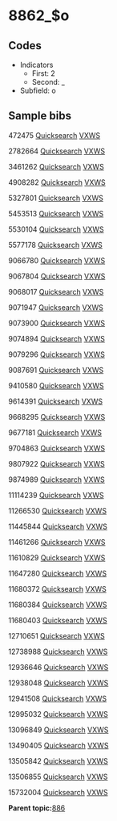# 8862\_$o

## Codes

-   Indicators
    -   First: 2
    -   Second: \_
-   Subfield: o

## Sample bibs

472475 [Quicksearch](https://search.library.yale.edu/catalog/472475) [VXWS](http://prodorbis.library.yale.edu:7014/vxws/GetHoldingsService?bibId=472475)

2782664 [Quicksearch](https://search.library.yale.edu/catalog/2782664) [VXWS](http://prodorbis.library.yale.edu:7014/vxws/GetHoldingsService?bibId=2782664)

3461262 [Quicksearch](https://search.library.yale.edu/catalog/3461262) [VXWS](http://prodorbis.library.yale.edu:7014/vxws/GetHoldingsService?bibId=3461262)

4908282 [Quicksearch](https://search.library.yale.edu/catalog/4908282) [VXWS](http://prodorbis.library.yale.edu:7014/vxws/GetHoldingsService?bibId=4908282)

5327801 [Quicksearch](https://search.library.yale.edu/catalog/5327801) [VXWS](http://prodorbis.library.yale.edu:7014/vxws/GetHoldingsService?bibId=5327801)

5453513 [Quicksearch](https://search.library.yale.edu/catalog/5453513) [VXWS](http://prodorbis.library.yale.edu:7014/vxws/GetHoldingsService?bibId=5453513)

5530104 [Quicksearch](https://search.library.yale.edu/catalog/5530104) [VXWS](http://prodorbis.library.yale.edu:7014/vxws/GetHoldingsService?bibId=5530104)

5577178 [Quicksearch](https://search.library.yale.edu/catalog/5577178) [VXWS](http://prodorbis.library.yale.edu:7014/vxws/GetHoldingsService?bibId=5577178)

9066780 [Quicksearch](https://search.library.yale.edu/catalog/9066780) [VXWS](http://prodorbis.library.yale.edu:7014/vxws/GetHoldingsService?bibId=9066780)

9067804 [Quicksearch](https://search.library.yale.edu/catalog/9067804) [VXWS](http://prodorbis.library.yale.edu:7014/vxws/GetHoldingsService?bibId=9067804)

9068017 [Quicksearch](https://search.library.yale.edu/catalog/9068017) [VXWS](http://prodorbis.library.yale.edu:7014/vxws/GetHoldingsService?bibId=9068017)

9071947 [Quicksearch](https://search.library.yale.edu/catalog/9071947) [VXWS](http://prodorbis.library.yale.edu:7014/vxws/GetHoldingsService?bibId=9071947)

9073900 [Quicksearch](https://search.library.yale.edu/catalog/9073900) [VXWS](http://prodorbis.library.yale.edu:7014/vxws/GetHoldingsService?bibId=9073900)

9074894 [Quicksearch](https://search.library.yale.edu/catalog/9074894) [VXWS](http://prodorbis.library.yale.edu:7014/vxws/GetHoldingsService?bibId=9074894)

9079296 [Quicksearch](https://search.library.yale.edu/catalog/9079296) [VXWS](http://prodorbis.library.yale.edu:7014/vxws/GetHoldingsService?bibId=9079296)

9087691 [Quicksearch](https://search.library.yale.edu/catalog/9087691) [VXWS](http://prodorbis.library.yale.edu:7014/vxws/GetHoldingsService?bibId=9087691)

9410580 [Quicksearch](https://search.library.yale.edu/catalog/9410580) [VXWS](http://prodorbis.library.yale.edu:7014/vxws/GetHoldingsService?bibId=9410580)

9614391 [Quicksearch](https://search.library.yale.edu/catalog/9614391) [VXWS](http://prodorbis.library.yale.edu:7014/vxws/GetHoldingsService?bibId=9614391)

9668295 [Quicksearch](https://search.library.yale.edu/catalog/9668295) [VXWS](http://prodorbis.library.yale.edu:7014/vxws/GetHoldingsService?bibId=9668295)

9677181 [Quicksearch](https://search.library.yale.edu/catalog/9677181) [VXWS](http://prodorbis.library.yale.edu:7014/vxws/GetHoldingsService?bibId=9677181)

9704863 [Quicksearch](https://search.library.yale.edu/catalog/9704863) [VXWS](http://prodorbis.library.yale.edu:7014/vxws/GetHoldingsService?bibId=9704863)

9807922 [Quicksearch](https://search.library.yale.edu/catalog/9807922) [VXWS](http://prodorbis.library.yale.edu:7014/vxws/GetHoldingsService?bibId=9807922)

9874989 [Quicksearch](https://search.library.yale.edu/catalog/9874989) [VXWS](http://prodorbis.library.yale.edu:7014/vxws/GetHoldingsService?bibId=9874989)

11114239 [Quicksearch](https://search.library.yale.edu/catalog/11114239) [VXWS](http://prodorbis.library.yale.edu:7014/vxws/GetHoldingsService?bibId=11114239)

11266530 [Quicksearch](https://search.library.yale.edu/catalog/11266530) [VXWS](http://prodorbis.library.yale.edu:7014/vxws/GetHoldingsService?bibId=11266530)

11445844 [Quicksearch](https://search.library.yale.edu/catalog/11445844) [VXWS](http://prodorbis.library.yale.edu:7014/vxws/GetHoldingsService?bibId=11445844)

11461266 [Quicksearch](https://search.library.yale.edu/catalog/11461266) [VXWS](http://prodorbis.library.yale.edu:7014/vxws/GetHoldingsService?bibId=11461266)

11610829 [Quicksearch](https://search.library.yale.edu/catalog/11610829) [VXWS](http://prodorbis.library.yale.edu:7014/vxws/GetHoldingsService?bibId=11610829)

11647280 [Quicksearch](https://search.library.yale.edu/catalog/11647280) [VXWS](http://prodorbis.library.yale.edu:7014/vxws/GetHoldingsService?bibId=11647280)

11680372 [Quicksearch](https://search.library.yale.edu/catalog/11680372) [VXWS](http://prodorbis.library.yale.edu:7014/vxws/GetHoldingsService?bibId=11680372)

11680384 [Quicksearch](https://search.library.yale.edu/catalog/11680384) [VXWS](http://prodorbis.library.yale.edu:7014/vxws/GetHoldingsService?bibId=11680384)

11680403 [Quicksearch](https://search.library.yale.edu/catalog/11680403) [VXWS](http://prodorbis.library.yale.edu:7014/vxws/GetHoldingsService?bibId=11680403)

12710651 [Quicksearch](https://search.library.yale.edu/catalog/12710651) [VXWS](http://prodorbis.library.yale.edu:7014/vxws/GetHoldingsService?bibId=12710651)

12738988 [Quicksearch](https://search.library.yale.edu/catalog/12738988) [VXWS](http://prodorbis.library.yale.edu:7014/vxws/GetHoldingsService?bibId=12738988)

12936646 [Quicksearch](https://search.library.yale.edu/catalog/12936646) [VXWS](http://prodorbis.library.yale.edu:7014/vxws/GetHoldingsService?bibId=12936646)

12938048 [Quicksearch](https://search.library.yale.edu/catalog/12938048) [VXWS](http://prodorbis.library.yale.edu:7014/vxws/GetHoldingsService?bibId=12938048)

12941508 [Quicksearch](https://search.library.yale.edu/catalog/12941508) [VXWS](http://prodorbis.library.yale.edu:7014/vxws/GetHoldingsService?bibId=12941508)

12995032 [Quicksearch](https://search.library.yale.edu/catalog/12995032) [VXWS](http://prodorbis.library.yale.edu:7014/vxws/GetHoldingsService?bibId=12995032)

13096849 [Quicksearch](https://search.library.yale.edu/catalog/13096849) [VXWS](http://prodorbis.library.yale.edu:7014/vxws/GetHoldingsService?bibId=13096849)

13490405 [Quicksearch](https://search.library.yale.edu/catalog/13490405) [VXWS](http://prodorbis.library.yale.edu:7014/vxws/GetHoldingsService?bibId=13490405)

13505842 [Quicksearch](https://search.library.yale.edu/catalog/13505842) [VXWS](http://prodorbis.library.yale.edu:7014/vxws/GetHoldingsService?bibId=13505842)

13506855 [Quicksearch](https://search.library.yale.edu/catalog/13506855) [VXWS](http://prodorbis.library.yale.edu:7014/vxws/GetHoldingsService?bibId=13506855)

15732004 [Quicksearch](https://search.library.yale.edu/catalog/15732004) [VXWS](http://prodorbis.library.yale.edu:7014/vxws/GetHoldingsService?bibId=15732004)

**Parent topic:**[886](../../tags/886/886.md)

